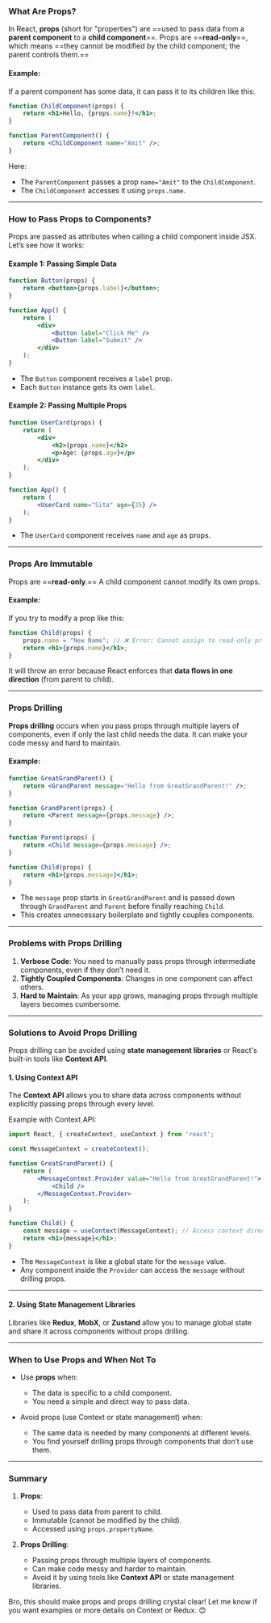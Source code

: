 
### **What Are Props?**

In React, **props** (short for "properties") are ==used to pass data from a **parent component** to a **child component**==. Props are ==**read-only**==, which means ==they cannot be modified by the child component; the parent controls them.==

#### Example:

If a parent component has some data, it can pass it to its children like this:

```jsx
function ChildComponent(props) {
    return <h1>Hello, {props.name}!</h1>;
}

function ParentComponent() {
    return <ChildComponent name="Amit" />;
}
```

Here:

- The `ParentComponent` passes a prop `name="Amit"` to the `ChildComponent`.
- The `ChildComponent` accesses it using `props.name`.

---

### **How to Pass Props to Components?**

Props are passed as attributes when calling a child component inside JSX. Let’s see how it works:

#### Example 1: Passing Simple Data

```jsx
function Button(props) {
    return <button>{props.label}</button>;
}

function App() {
    return (
        <div>
            <Button label="Click Me" />
            <Button label="Submit" />
        </div>
    );
}
```

- The `Button` component receives a `label` prop.
- Each `Button` instance gets its own `label`.

#### Example 2: Passing Multiple Props

```jsx
function UserCard(props) {
    return (
        <div>
            <h2>{props.name}</h2>
            <p>Age: {props.age}</p>
        </div>
    );
}

function App() {
    return (
        <UserCard name="Sita" age={25} />
    );
}
```

- The `UserCard` component receives `name` and `age` as props.

---

### **Props Are Immutable**

Props are ==**read-only**.== A child component cannot modify its own props.

#### Example:

If you try to modify a prop like this:

```jsx
function Child(props) {
    props.name = "New Name"; // ❌ Error: Cannot assign to read-only property
    return <h1>{props.name}</h1>;
}
```

It will throw an error because React enforces that **data flows in one direction** (from parent to child).

---

### **Props Drilling**

**Props drilling** occurs when you pass props through multiple layers of components, even if only the last child needs the data. It can make your code messy and hard to maintain.

#### Example:

```jsx
function GreatGrandParent() {
    return <GrandParent message="Hello from GreatGrandParent!" />;
}

function GrandParent(props) {
    return <Parent message={props.message} />;
}

function Parent(props) {
    return <Child message={props.message} />;
}

function Child(props) {
    return <h1>{props.message}</h1>;
}
```

- The `message` prop starts in `GreatGrandParent` and is passed down through `GrandParent` and `Parent` before finally reaching `Child`.
- This creates unnecessary boilerplate and tightly couples components.

---

### **Problems with Props Drilling**

1. **Verbose Code**: You need to manually pass props through intermediate components, even if they don’t need it.
2. **Tightly Coupled Components**: Changes in one component can affect others.
3. **Hard to Maintain**: As your app grows, managing props through multiple layers becomes cumbersome.

---

### **Solutions to Avoid Props Drilling**

Props drilling can be avoided using **state management libraries** or React's built-in tools like **Context API**.

#### 1. **Using Context API**

The **Context API** allows you to share data across components without explicitly passing props through every level.

Example with Context API:

```jsx
import React, { createContext, useContext } from 'react';

const MessageContext = createContext();

function GreatGrandParent() {
    return (
        <MessageContext.Provider value="Hello from GreatGrandParent!">
            <Child />
        </MessageContext.Provider>
    );
}

function Child() {
    const message = useContext(MessageContext); // Access context directly
    return <h1>{message}</h1>;
}
```

- The `MessageContext` is like a global state for the `message` value.
- Any component inside the `Provider` can access the `message` without drilling props.

---

#### 2. **Using State Management Libraries**

Libraries like **Redux**, **MobX**, or **Zustand** allow you to manage global state and share it across components without props drilling.

---

### **When to Use Props and When Not To**

- Use **props** when:
    
    - The data is specific to a child component.
    - You need a simple and direct way to pass data.
- Avoid props (use Context or state management) when:
    
    - The same data is needed by many components at different levels.
    - You find yourself drilling props through components that don’t use them.

---

### **Summary**

1. **Props**:
    
    - Used to pass data from parent to child.
    - Immutable (cannot be modified by the child).
    - Accessed using `props.propertyName`.
2. **Props Drilling**:
    
    - Passing props through multiple layers of components.
    - Can make code messy and harder to maintain.
    - Avoid it by using tools like **Context API** or state management libraries.

Bro, this should make props and props drilling crystal clear! Let me know if you want examples or more details on Context or Redux. 😊